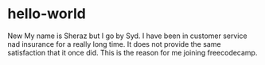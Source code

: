 # hello-world
New
My name is Sheraz but I go by Syd. I have been in customer service nad insurance for a really long time. It does not provide the same satisfaction that it once did. This is the reason for me joining freecodecamp.
